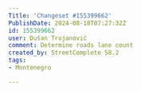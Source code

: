 ```yaml
---
Title: 'Changeset #155399662'
PublishDate: 2024-08-18T07:27:32Z
id: 155399662
user: Dušan Trojanović
comment: Determine roads lane count
created_by: StreetComplete 58.2
tags:
- Montenegro

---
```

